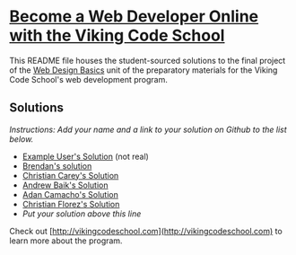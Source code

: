 # [Become a Web Developer Online with the Viking Code School](http://vikingcodeschool.com)

This README file houses the student-sourced solutions to the final project of the [Web Design Basics](http://vikingcodeschool.com/web-design-basics) unit of the preparatory materials for the Viking Code School's web development program.  
## Solutions

*Instructions: Add your name and a link to your solution on Github to the list below.*

* [Example User's Solution](http://github.com/octocat) (not real)
* [Brendan's solution](https://github.com/bchaughey/FB_Tear_Down/tree/master)
* [Christian Carey's Solution](https://medium.com/@christiancarey1/getting-lost-in-pageland-a-facebook-design-teardown-36425156317a#.g4f8951b8)
* [Andrew Baik's Solution](https://github.com/strychemi/facebook_teardown)
* [Adan Camacho's Solution](https://github.com/Adancode/Facebook_Design_Project)
* [Christian Florez's Solution](https://github.com/christianflorez/vcs)
* *Put your solution above this line*


Check out [http://vikingcodeschool.com](http://vikingcodeschool.com) to learn more about the program.
